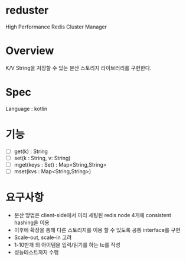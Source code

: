 # reduster
High Performance Redis Cluster Manager

# Overview

K/V String을 저장할 수 있는 분산 스토리지 라이브러리를 구현한다.

# Spec

Language : kotlin

# 기능

- [ ] get(k) : String
- [ ] set(k : String, v: String)
- [ ] mget(keys : Set<String>) : Map<String,String>
- [ ] mset(kvs : Map<String,String>)

# 요구사항
- 분산 방법은 client-side에서 미리 세팅된 redis node 4개에 consistent hashing을 이용
- 이후에 확장을 통해 다른 스토리지를 이용 할 수 있도록 공통 interface를 구현
- Scale-out, scale-in 고려
- 1-10만개 의 아이템을 입력/읽기를 하는 tc를 작성
- 성능테스트까지 수행
